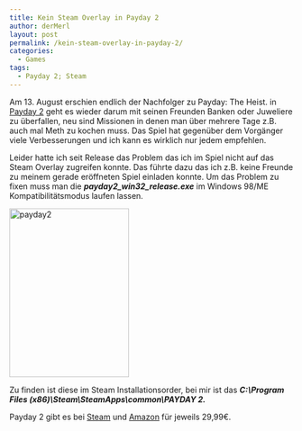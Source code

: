 ```yaml
---
title: Kein Steam Overlay in Payday 2
author: derMerl
layout: post
permalink: /kein-steam-overlay-in-payday-2/
categories:
  - Games
tags:
  - Payday 2; Steam
---
```

Am 13. August erschien endlich der Nachfolger zu Payday: The Heist. in <a href="https://en.wikipedia.org/wiki/Payday_2" target="_blank">Payday 2</a> geht es wieder darum mit seinen Freunden Banken oder Juweliere zu überfallen, neu sind Missionen in denen man über mehrere Tage z.B. auch mal Meth zu kochen muss. Das Spiel hat gegenüber dem Vorgänger viele Verbesserungen und ich kann es wirklich nur jedem empfehlen.

Leider hatte ich seit Release das Problem das ich im Spiel nicht auf das Steam Overlay zugreifen konnte. Das führte dazu das ich z.B. keine Freunde zu meinem gerade eröffneten Spiel einladen konnte. Um das Problem zu fixen muss man die ***payday2\_win32\_release.exe*** im Windows 98/ME Kompatibilitätsmodus laufen lassen.

[<img class="aligncenter size-medium wp-image-443" alt="payday2" src="http://www.sysdump.de/wp-content/uploads/2013/08/payday2-212x300.png" width="212" height="300" />][1]

Zu finden ist diese im Steam Installationsorder, bei mir ist das ***C:\Program Files (x86)\Steam\SteamApps\common\PAYDAY 2\.***

Payday 2 gibt es bei <a href="http://store.steampowered.com/app/218620/" target="_blank">Steam</a> und [Amazon][2] für jeweils 29,99€.

 [1]: http://www.sysdump.de/wp-content/uploads/2013/08/payday2.png
 [2]: http://www.amazon.de/gp/product/B00D8T2OWM/ref=as_li_ss_tl?ie=UTF8&camp=1638&creative=19454&creativeASIN=B00D8T2OWM&linkCode=as2&tag=sysdump-21